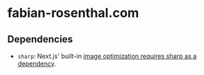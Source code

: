 # fabian-rosenthal.com

## Dependencies

- `sharp`: Next.js' built-in [image optimization requires sharp as a dependency](https://nextjs.org/docs/messages/install-sharp).

